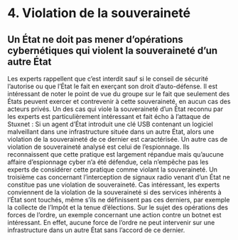 # 4.	Violation de la souveraineté
## Un État ne doit pas mener d’opérations cybernétiques qui violent la souveraineté d’un autre État 
Les experts rappellent que c’est interdit sauf si le conseil de sécurité l’autorise ou que l’État le fait en exerçant son droit d’auto-défense. 
Il est intéressant de noter le point de vue du groupe sur le fait que seulement des États peuvent exercer et contrevenir à cette souveraineté, en aucun cas des acteurs privés. 
Un des cas qui viole la souveraineté d’un État reconnu par les experts est particulièrement intéressant et fait écho à l’attaque de Stuxnet : Si un agent d’État introduit une clé USB contenant un logiciel malveillant dans une infrastructure située dans un autre État, alors une violation de la souveraineté de ce dernier est caractérisée. 
Un autre cas de violation de souveraineté analysé est celui de l’espionnage. Ils reconnaissent que cette pratique est largement répandue mais qu’aucune affaire d’espionnage cyber n’a été défendue, cela n’empêche pas les experts de considérer cette pratique comme violant la souveraineté. Un troisième cas concernant l’interception de signaux radio venant d’un État ne constitue pas une violation de souveraineté. Cas intéressant, les experts conviennent de la violation de la souveraineté si des services inhérents à l’État sont touchés, même s’ils ne définissent pas ces derniers, par exemple la collecte de l’Impôt et la tenue d’élections. Sur le sujet des opérations des forces de l’ordre, un exemple concernant une action contre un botnet est intéressant. En effet, aucune force de l’ordre ne peut intervenir sur une infrastructure dans un autre État sans l’accord de ce dernier.

